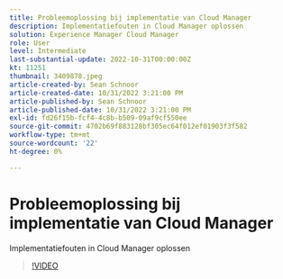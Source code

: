 ```yaml
---
title: Probleemoplossing bij implementatie van Cloud Manager
description: Implementatiefouten in Cloud Manager oplossen
solution: Experience Manager Cloud Manager
role: User
level: Intermediate
last-substantial-update: 2022-10-31T00:00:00Z
kt: 11251
thumbnail: 3409878.jpeg
article-created-by: Sean Schnoor
article-created-date: 10/31/2022 3:21:00 PM
article-published-by: Sean Schnoor
article-published-date: 10/31/2022 3:21:00 PM
exl-id: fd26f15b-fcf4-4c8b-b509-09af9cf550ee
source-git-commit: 4702b69f883128bf305ec64f012ef01903f3f582
workflow-type: tm+mt
source-wordcount: '22'
ht-degree: 0%

---
```


# Probleemoplossing bij implementatie van Cloud Manager

Implementatiefouten in Cloud Manager oplossen

>[!VIDEO](https://video.tv.adobe.com/v/3409878/?quality=12&learn=on)
